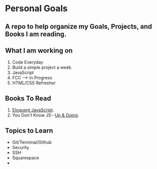 # Personal Goals

## A repo to help organize my Goals, Projects, and Books I am reading. 


## What I am working on
1. Code Everyday
2. Build a simple project a week. 
3. JavaScript
4. FCC --> In Progress
5. HTML/CSS Refresher



## Books To Read

1. [Eloquent JavaScript](http://eloquentjavascript.net/).
2. You Don't Know JS--[Up & Going](https://github.com/getify/You-Dont-Know-JS/blob/master/up%20&%20going/README.md#you-dont-know-js-up--going).




## Topics to Learn

* Git/Terminal/Github
* Security
* SSH
* Squarespace
* 







